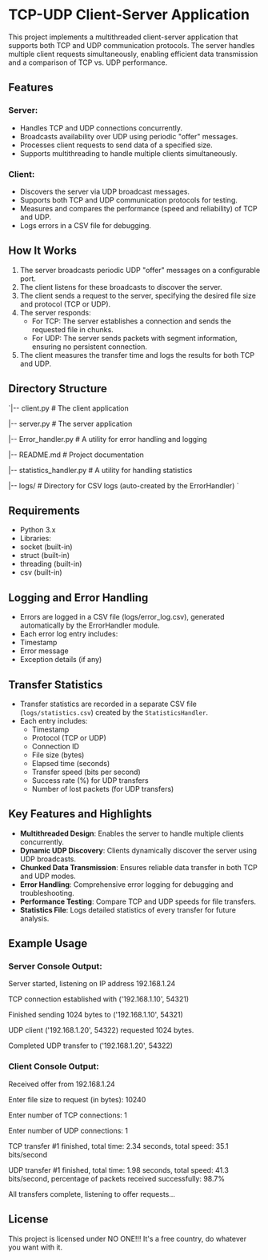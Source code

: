 # TCP-UDP Client-Server Application
This project implements a multithreaded client-server application that supports both TCP and UDP communication protocols. The server handles multiple client requests simultaneously, enabling efficient data transmission and a comparison of TCP vs. UDP performance.

## Features
### Server:

* Handles TCP and UDP connections concurrently.
* Broadcasts availability over UDP using periodic "offer" messages.
* Processes client requests to send data of a specified size.
* Supports multithreading to handle multiple clients simultaneously.
### Client:

* Discovers the server via UDP broadcast messages.
* Supports both TCP and UDP communication protocols for testing.
* Measures and compares the performance (speed and reliability) of TCP and UDP.
* Logs errors in a CSV file for debugging.


## How It Works
1. The server broadcasts periodic UDP "offer" messages on a configurable port.
2. The client listens for these broadcasts to discover the server.
3. The client sends a request to the server, specifying the desired file size and protocol (TCP or UDP).
4. The server responds:
   * For TCP: The server establishes a connection and sends the requested file in chunks.
   * For UDP: The server sends packets with segment information, ensuring no persistent connection.
5. The client measures the transfer time and logs the results for both TCP and UDP.

## Directory Structure
`|-- client.py        # The client application

|-- server.py        # The server application

|-- Error_handler.py # A utility for error handling and logging

|-- README.md        # Project documentation

|-- statistics_handler.py # A utility for handling statistics

|-- logs/            # Directory for CSV logs (auto-created by the ErrorHandler)
`
## Requirements
* Python 3.x 
* Libraries:
* socket (built-in)
* struct (built-in)
* threading (built-in)
* csv (built-in)

## Logging and Error Handling
* Errors are logged in a CSV file (logs/error_log.csv), generated automatically by the ErrorHandler module.
* Each error log entry includes:
* Timestamp
* Error message
* Exception details (if any)


## Transfer Statistics
* Transfer statistics are recorded in a separate CSV file (`logs/statistics.csv`) created by the `StatisticsHandler`.
* Each entry includes:
  * Timestamp
  * Protocol (TCP or UDP)
  * Connection ID
  * File size (bytes)
  * Elapsed time (seconds)
  * Transfer speed (bits per second)
  * Success rate (%) for UDP transfers
  * Number of lost packets (for UDP transfers)

## Key Features and Highlights
* **Multithreaded Design**: Enables the server to handle multiple clients concurrently.
* **Dynamic UDP Discovery**: Clients dynamically discover the server using UDP broadcasts.
* **Chunked Data Transmission**: Ensures reliable data transfer in both TCP and UDP modes.
* **Error Handling**: Comprehensive error logging for debugging and troubleshooting.
* **Performance Testing**: Compare TCP and UDP speeds for file transfers.
* **Statistics File**: Logs detailed statistics of every transfer for future analysis.


## Example Usage
### Server Console Output:
Server started, listening on IP address 192.168.1.24

TCP connection established with ('192.168.1.10', 54321)

Finished sending 1024 bytes to ('192.168.1.10', 54321)

UDP client ('192.168.1.20', 54322) requested 1024 bytes.

Completed UDP transfer to ('192.168.1.20', 54322)

### Client Console Output:
Received offer from 192.168.1.24 

Enter file size to request (in bytes): 10240

Enter number of TCP connections: 1

Enter number of UDP connections: 1


TCP transfer #1 finished, total time: 2.34 seconds, total speed: 35.1 bits/second

UDP transfer #1 finished, total time: 1.98 seconds, total speed: 41.3 bits/second, percentage of packets received successfully: 98.7%

All transfers complete, listening to offer requests...

## License
This project is licensed under NO ONE!!! It's a free country, do whatever you want with it.